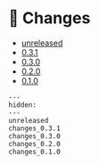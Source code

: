 # 📝 Changes

* [unreleased](unreleased.md)
* [0.3.1](changes_0.3.1.md)
* [0.3.0](changes_0.3.0.md)
* [0.2.0](changes_0.2.0.md)
* [0.1.0](changes_0.1.0.md)

```{toctree}
---
hidden:
---
unreleased
changes_0.3.1
changes_0.3.0
changes_0.2.0
changes_0.1.0
